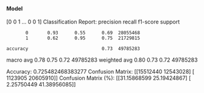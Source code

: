 #### Model
[0 0 1 ... 0 0 1]
Classification Report:
              precision    recall  f1-score   support

           0       0.93      0.55      0.69  28055468
           1       0.62      0.95      0.75  21729815

    accuracy                           0.73  49785283
   macro avg       0.78      0.75      0.72  49785283
weighted avg       0.80      0.73      0.72  49785283

Accuracy: 0.725482468383277
Confusion Matrix:
[[15512440 12543028]
 [ 1123905 20605910]]
Confusion Matrix (%):
[[31.15868599 25.19424867]
 [ 2.25750449 41.38956085]]
